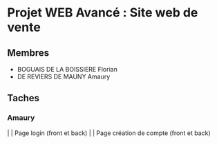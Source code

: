 # Projet WEB Avancé : Site web de vente
## Membres 
- BOGUAIS DE LA BOISSIERE Florian
- DE REVIERS DE MAUNY Amaury
## Taches
### Amaury
| | Page login (front et back)
| | Page création de compte (front et back)

